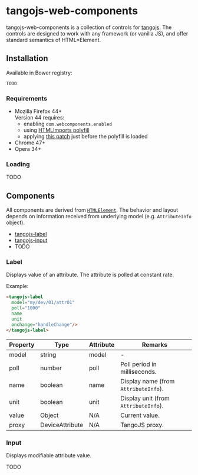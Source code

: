 # tangojs-web-components

tangojs-web-components is a collection of controls for
[tangojs](https://github.com/mliszcz/tangojs). The controls are
designed to work with any framework (or vanilla JS), and
offer standard semantics of HTML*Element.

## Installation

Available in Bower registry:
```
TODO
```

### Requirements
* Mozilla Firefox 44+  
  Version 44 requires:
  * enabling `dom.webcomponents.enabled`
  * using
    [HTMLImports polyfill](http://webcomponents.org/polyfills/html-imports/)
  * applying [this patch](https://gist.github.com/d11ea630cc777012d69b.git)
    just before the polyfill is loaded
* Chrome 47+
* Opera 34+

### Loading
TODO

## Components

All components are derived from
[`HTMLElement`](https://developer.mozilla.org/en/docs/Web/API/HTMLElement).
The behavior and layout depends on information received from underlying
model (e.g. `AttributeInfo` object).

* [tangojs-label](.#Label)
* [tangojs-input](.#Input)
* TODO

### Label

Displays value of an attribute. The attribute is polled at
constant rate.

Example:
```html
<tangojs-label
  model="my/dev/01/attr01"
  poll="1000"
  name
  unit
  onchange="handleChange"/>
</tangojs-label>
```

Property  | Type | Attribute | Remarks
--------- | ---- | --------- | -------
model | string          | model | -
poll  | number          | poll  | Poll period in milliseconds.
name  | boolean         | name  | Display name (from `AttributeInfo`).
unit  | boolean         | unit  | Display unit (from `AttributeInfo`).
value | Object          | N/A | Current value.
proxy | DeviceAttribute | N/A   | TangoJS proxy.

### Input

Displays modifiable attribute value.

TODO
